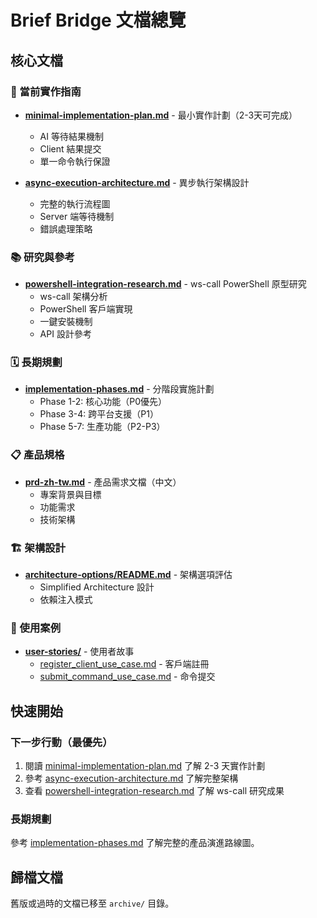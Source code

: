 # Brief Bridge 文檔總覽

## 核心文檔

### 🎯 當前實作指南
- **[minimal-implementation-plan.md](minimal-implementation-plan.md)** - 最小實作計劃（2-3天可完成）
  - AI 等待結果機制
  - Client 結果提交
  - 單一命令執行保證

- **[async-execution-architecture.md](async-execution-architecture.md)** - 異步執行架構設計
  - 完整的執行流程圖
  - Server 端等待機制
  - 錯誤處理策略

### 📚 研究與參考
- **[powershell-integration-research.md](powershell-integration-research.md)** - ws-call PowerShell 原型研究
  - ws-call 架構分析
  - PowerShell 客戶端實現
  - 一鍵安裝機制
  - API 設計參考

### 🗓️ 長期規劃
- **[implementation-phases.md](implementation-phases.md)** - 分階段實施計劃
  - Phase 1-2: 核心功能（P0優先）
  - Phase 3-4: 跨平台支援（P1）
  - Phase 5-7: 生產功能（P2-P3）

### 📋 產品規格
- **[prd-zh-tw.md](prd-zh-tw.md)** - 產品需求文檔（中文）
  - 專案背景與目標
  - 功能需求
  - 技術架構

### 🏗️ 架構設計
- **[architecture-options/README.md](architecture-options/README.md)** - 架構選項評估
  - Simplified Architecture 設計
  - 依賴注入模式

### 📖 使用案例
- **[user-stories/](user-stories/)** - 使用者故事
  - [register_client_use_case.md](user-stories/register_client_use_case.md) - 客戶端註冊
  - [submit_command_use_case.md](user-stories/submit_command_use_case.md) - 命令提交

## 快速開始

### 下一步行動（最優先）
1. 閱讀 [minimal-implementation-plan.md](minimal-implementation-plan.md) 了解 2-3 天實作計劃
2. 參考 [async-execution-architecture.md](async-execution-architecture.md) 了解完整架構
3. 查看 [powershell-integration-research.md](powershell-integration-research.md) 了解 ws-call 研究成果

### 長期規劃
參考 [implementation-phases.md](implementation-phases.md) 了解完整的產品演進路線圖。

## 歸檔文檔
舊版或過時的文檔已移至 `archive/` 目錄。